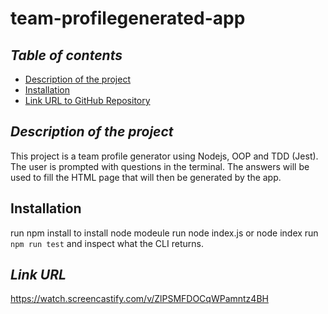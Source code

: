 # team-profilegenerated-app


## **_Table of contents_**
* [Description of the project](#description-of-the-project)
* [Installation](#installation)
* [Link URL to GitHub Repository](#link-URL-to-GitHub-repository)

## **_Description of the project_**
This project is a team profile generator using Nodejs, OOP and TDD (Jest). The user is prompted with questions in the terminal. The answers will be used to fill the HTML page that will then be generated by the app.

## **Installation**
run npm install to install node modeule 
run node index.js
or node index
run ```npm run test``` and inspect what the CLI returns.

## **_Link URL_**
https://watch.screencastify.com/v/ZlPSMFDOCqWPamntz4BH
